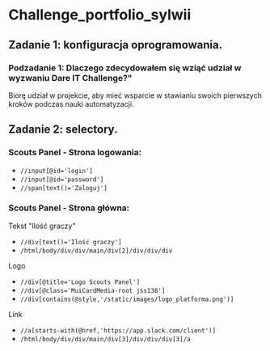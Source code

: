# Challenge_portfolio_sylwii
 
## Zadanie 1: konfiguracja oprogramowania.
### Podzadanie 1: Dlaczego zdecydowałem się wziąć udział w wyzwaniu Dare IT Challenge?"
 Biorę udział w projekcie, aby mieć wsparcie w stawianiu swoich pierwszych kroków podczas nauki automatyzacji. 

## Zadanie 2: selectory.
### Scouts Panel - Strona logowania:
- `//input[@id='login']`
- `//input[@id='password']`
- `//span[text()='Zaloguj']`


### Scouts Panel - Strona główna:
Tekst "Ilość graczy"
- `//div[text()='Ilość graczy']`
- `/html/body/div/div/main/div[2]/div/div/div`

Logo
- `//div[@title='Logo Scouts Panel']`
- `//div[@class='MuiCardMedia-root jss130']`
- `//div[contains(@style,'/static/images/logo_platforma.png')]`

Link
- `//a[starts-with(@href,'https://app.slack.com/client')]`
- `/html/body/div/div/main/div[3]/div/div/div[3]/a`
